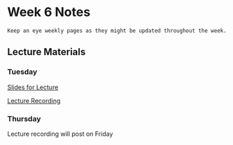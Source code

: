 Week 6 Notes
============================

```{note}
Keep an eye weekly pages as they might be updated throughout the week.
```

## Lecture Materials

### Tuesday

<a href="../resources/11_1_22-components_angular.pdf" >Slides for Lecture</a>

[Lecture Recording](https://uci.yuja.com/V/Video?v=6264057&node=27901363&a=274643882&autoplay=1)

### Thursday

Lecture recording will post on Friday

